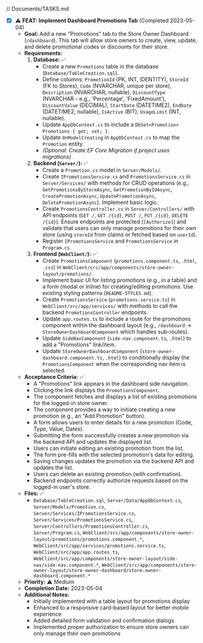 // Documents/TASKS.md
- [x] ⚠️ **FEAT: Implement Dashboard Promotions Tab** (Completed 2023-05-04)
    - **Goal:** Add a new "Promotions" tab to the Store Owner Dashboard (`/dashboard`). This tab will allow store owners to create, view, update, and delete promotional codes or discounts for their store.
    - **Requirements:**
        1.  **Database:** ✅
            *   Create a new `Promotions` table in the database (`Database/TableCreation.sql`).
            *   Define columns: `PromotionId` (PK, INT, IDENTITY), `StoreId` (FK to Stores), `Code` (NVARCHAR, unique per store), `Description` (NVARCHAR, nullable), `DiscountType` (NVARCHAR - e.g., 'Percentage', 'FixedAmount'), `DiscountValue` (DECIMAL), `StartDate` (DATETIME2), `EndDate` (DATETIME2, nullable), `IsActive` (BIT), `UsageLimit` (INT, nullable).
            *   Update `AppDbContext.cs` to include a `DbSet<Promotion> Promotions { get; set; }`.
            *   Update `OnModelCreating` in `AppDbContext.cs` to map the `Promotion` entity.
            *   *(Optional: Create EF Core Migration if project uses migrations)*
        2.  **Backend (`Server/`):** ✅
            *   Create a `Promotion.cs` model in `Server/Models/`.
            *   Create `IPromotionsService.cs` and `PromotionsService.cs` in `Server/Services/` with methods for CRUD operations (e.g., `GetPromotionsByStoreAsync`, `GetPromotionByIdAsync`, `CreatePromotionAsync`, `UpdatePromotionAsync`, `DeletePromotionAsync`). Implement basic logic.
            *   Create `PromotionsController.cs` in `Server/Controllers/` with API endpoints (`GET /`, `GET /{id}`, `POST /`, `PUT /{id}`, `DELETE /{id}`). Ensure endpoints are protected (`[Authorize]`) and validate that users can only manage promotions for their *own* store (using `storeId` from claims or fetched based on `userId`).
            *   Register `IPromotionsService` and `PromotionsService` in `Program.cs`.
        3.  **Frontend (`WebClient/`):** ✅
            *   Create `PromotionsComponent` (`promotions.component.ts`, `.html`, `.css`) in `WebClient/src/app/components/store-owner-layout/promotions/`.
            *   Implement basic UI for listing promotions (e.g., in a table) and a form (modal or inline) for creating/editing promotions. Use existing styling patterns (`README-STYLES.md`).
            *   Create `PromotionsService` (`promotions.service.ts`) in `WebClient/src/app/services/` with methods to call the backend `PromotionsController` endpoints.
            *   Update `app.routes.ts` to include a route for the promotions component within the dashboard layout (e.g., `/dashboard` -> `StoreOwnerDashboardComponent` which handles sub-routes).
            *   Update `SideNavComponent` (`side-nav.component.ts`, `.html`) to add a "Promotions" link/item.
            *   Update `StoreOwnerDashboardComponent` (`store-owner-dashboard.component.ts`, `.html`) to conditionally display the `PromotionsComponent` when the corresponding nav item is selected.
    - **Acceptance Criteria:** ✅
        *   A "Promotions" link appears in the dashboard side navigation.
        *   Clicking the link displays the `PromotionsComponent`.
        *   The component fetches and displays a list of existing promotions for the logged-in store owner.
        *   The component provides a way to initiate creating a new promotion (e.g., an "Add Promotion" button).
        *   A form allows users to enter details for a new promotion (Code, Type, Value, Dates).
        *   Submitting the form successfully creates a new promotion via the backend API and updates the displayed list.
        *   Users can initiate editing an existing promotion from the list.
        *   The form pre-fills with the selected promotion's data for editing.
        *   Saving changes updates the promotion via the backend API and updates the list.
        *   Users can delete an existing promotion (with confirmation).
        *   Backend endpoints correctly authorize requests based on the logged-in user's store.
    - **Files:** ✅
        *   `Database/TableCreation.sql`, `Server/Data/AppDbContext.cs`, `Server/Models/Promotion.cs`, `Server/Services/IPromotionsService.cs`, `Server/Services/PromotionsService.cs`, `Server/Controllers/PromotionsController.cs`, `Server/Program.cs`, `WebClient/src/app/components/store-owner-layout/promotions/promotions.component.*`, `WebClient/src/app/services/promotions.service.ts`, `WebClient/src/app/app.routes.ts`, `WebClient/src/app/components/store-owner-layout/side-nav/side-nav.component.*`, `WebClient/src/app/components/store-owner-layout/store-owner-dashboard/store-owner-dashboard.component.*`
    - **Priority:** ⚠️ Medium
    - **Completion Date:** 2023-05-04
    - **Additional Notes:** 
        * Initially implemented with a table layout for promotions display
        * Enhanced to a responsive card-based layout for better mobile experience
        * Added detailed form validation and confirmation dialogs
        * Implemented proper authorization to ensure store owners can only manage their own promotions